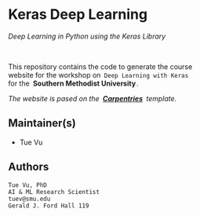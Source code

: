 
# Keras Deep Learning

*Deep Learning in Python using the Keras Library*

<br>

This repository contains the code to generate the course <br>
website for the workshop on `Deep Learning with Keras` <br>
for the **Southern Methodist University** .

*The website is pased on the **[Carpentries]** template.*


## Maintainer(s)

* Tue Vu

## Authors
```
Tue Vu, PhD
AI & ML Research Scientist
tuev@smu.edu
Gerald J. Ford Hall 119
```

<!----------------------------------------------------------------------------->

[Carpentries]: https://carpentries.org/